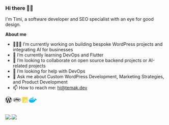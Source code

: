 ### Hi there 👋🏽

I'm Timi, a software developer and SEO specialist with an eye for good design.
<br />

**About me**

- 👨🏽‍💻 I’m currently working on building bespoke WordPress projects and integrating AI for businesses
- 📱 I’m currently learning DevOps and Flutter
- 👯 I’m looking to collaborate on open source backend projects or AI-related projects
- 🤔 I’m looking for help with DevOps
- 💬 Ask me about Custom WordPress Development, Marketing Strategies, and Product Development
- 📫 How to reach me: hi@temak.dev

<code><img height="20" alt="WordPress" src="wp.svg"></code>
<code><img height="20" alt="PHP" src="php.svg"></code>
<code><img height="20" alt="JavaScript" src="js.svg"></code>
<code><img height="20" alt="Docker" src="docker.svg"></code>

<br />

<a href="https://temak.dev">
  <img align="center" src="https://github-stats-peach-sigma.vercel.app/api/top-langs/?username=git-temak&hide=html&size_weight=0.5&count_weight=0.5&layout=compact&langs_count=6&theme=radical" />
</a>
<a href="https://temak.dev">
  <img align="center" src="https://github-stats-peach-sigma.vercel.app/api?username=git-temak&include_all_commits=true&count_private=true&show_icons=true&hide=stars&theme=radical" />
</a>